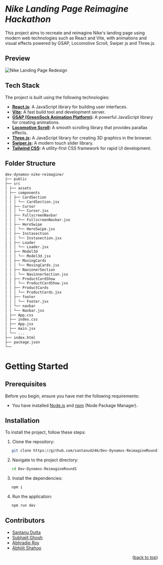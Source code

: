 <a name="readme-top"></a>
# *Nike Landing Page Reimagine Hackathon*

This project aims to recreate and reimagine Nike's landing page using modern web technologies such as React and Vite, with animations and visual effects powered by GSAP, Locomotive Scroll, Swiper js and Three.js.

## Preview
![Nike Landing Page Redesign](https://res.cloudinary.com/difxhccup/image/upload/v1720030053/Screenshot_2024-07-03_233526_fyjtwg.png "Nike Landing Page Redesign")

## Tech Stack

The project is built using the following technologies:

- **[React.js](https://reactjs.org/):** A JavaScript library for building user interfaces.
- **[Vite](https://vitejs.dev/):** A fast build tool and development server.
- **[GSAP (GreenSock Animation Platform)](https://greensock.com/gsap/):** A powerful JavaScript library for creating animations.
- **[Locomotive Scroll](https://locomotivemtl.github.io/locomotive-scroll/):** A smooth scrolling library that provides parallax effects.
- **[Three.js](https://threejs.org/):** A JavaScript library for creating 3D graphics in the browser.
- **[Swiper.js](https://swiperjs.com/):** A modern touch slider library.
- **[Tailwind CSS](https://tailwindcss.com/):** A utility-first CSS framework for rapid UI development.


## Folder Structure
```bash
dev-dynamos-nike-reimagine/
├── public
├── src
│ ├── assets
│ ├── components
│ │ ├── CardSection
│ │ │ └── CardSection.jsx
│ │ ├── Cursor
│ │ │ └── Cursor.jsx
│ │ ├── FullscreenNavbar
│ │ │ └── FullscreenNavbar.jsx
│ │ ├── HeroSwipe
│ │ │ └── HeroSwipe.jsx
│ │ ├── Instasection
│ │ │ └── Instasection.jsx
│ │ ├── Loader
│ │ │ └── Loader.jsx
│ │ ├── Model3d
│ │ │ └── Model3d.jsx
│ │ ├── MovingCards
│ │ │ └── MovingCards.jsx
│ │ ├── NavinnerSection
│ │ │ └── NavinnerSection.jsx
│ │ ├── ProductCardShow
│ │ │ └── ProductCardShow.jsx
│ │ ├── ProductCards
│ │ │ └── ProductCards.jsx
│ │ ├── footer
│ │ │ └── Footer.jsx
│ │ └── navbar
│ │ └── Navbar.jsx
│ ├── App.css
│ ├── index.css
│ ├── App.jsx
│ ├── main.jsx
│ └── ...
├── index.html
├── package.json
└── 
```

# Getting Started

## Prerequisites

Before you begin, ensure you have met the following requirements:
- You have installed [Node.js](https://nodejs.org/) and [npm](https://www.npmjs.com/) (Node Package Manager).

## Installation

To install the project, follow these steps:

1. Clone the repository:
```sh
   git clone https://github.com/santanu4246/Dev-Dynamos-ReimagineRound1.git
```
2. Navigate to the project directory:
```sh
   cd Dev-Dynamos-ReimagineRound1
```
3. Install the dependencies:
```sh
   npm i
```
4. Run the application:
```sh
   npm run dev
```

## Contributors

- [Santanu Dutta](https://github.com/santanu4246)
- [Subhajit Ghosh](https://github.com/subhajitorrin)
- [Abhradip Roy](https://github.com/Abhraroy)
- [Abhijit Shahoo](https://github.com/shawabhijit)
  
<p align="right">(<a href="#readme-top">back to top</a>)</p>
